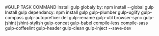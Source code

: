 #GULP TASK COMMAND
Install gulp globaly by: npm install --global gulp
Install gulp dependancy: npm install gulp gulp-plumber gulp-uglify gulp-compass gulp-autoprefixer del gulp-rename gulp-util browser-sync gulp-jshint jshint-stylish gulp-concat gulp-babel compile-less compile-sass gulp-coffeelint gulp-header gulp-clean gulp-inject --save-dev